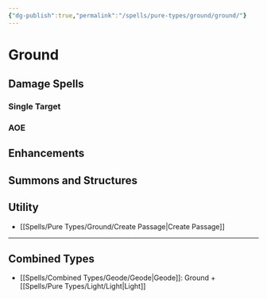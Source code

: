 ```yaml
---
{"dg-publish":true,"permalink":"/spells/pure-types/ground/ground/"}
---
```


# Ground
## Damage Spells

### Single Target

### AOE

## Enhancements

## Summons and Structures

## Utility
- [[Spells/Pure Types/Ground/Create Passage\|Create Passage]]

- - -
## Combined Types
- [[Spells/Combined Types/Geode/Geode\|Geode]]: Ground + [[Spells/Pure Types/Light/Light\|Light]]